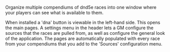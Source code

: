 Organize multiple compendiums of dnd5e races into one window where your players can see what is available to them.

When installed a 'dna' button is viewable in the left-hand side. This opens the main pages. A settings menu in the header lets a GM configure the sources that the races are pulled from, as well as configure the general look of the application. The pages are automatically populated with every race from your compendiums that you add to the 'Sources' configuration menu.
